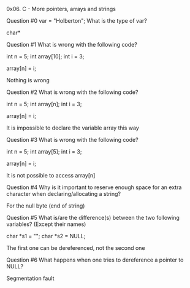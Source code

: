 0x06. C - More pointers, arrays and strings

Question #0
var = "Holberton";
What is the type of var?

char*

Question #1
What is wrong with the following code?

int n = 5;
int array[10];
int i = 3;

array[n] = i;

Nothing is wrong

Question #2
What is wrong with the following code?

int n = 5;
int array[n];
int i = 3;

array[n] = i;

It is impossible to declare the variable array this way

Question #3
What is wrong with the following code?

int n = 5;
int array[5];
int i = 3;

array[n] = i;

It is not possible to access array[n]

Question #4
Why is it important to reserve enough space for an extra character when declaring/allocating a string?

For the null byte (end of string)

Question #5
What is/are the difference(s) between the two following variables? (Except their names)

char *s1 = "";
char *s2 = NULL;

The first one can be dereferenced, not the second one

Question #6
What happens when one tries to dereference a pointer to NULL?

Segmentation fault

